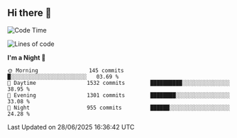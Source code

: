 ## Hi there 👋

<!--
**Wangmerlyn/Wangmerlyn** is a ✨ _special_ ✨ repository because its `README.md` (this file) appears on your GitHub profile.

Here are some ideas to get you started:

- 🔭 I’m currently working on ...
- 🌱 I’m currently learning ...
- 👯 I’m looking to collaborate on ...
- 🤔 I’m looking for help with ...
- 💬 Ask me about ...
- 📫 How to reach me: ...
- 😄 Pronouns: ...
- ⚡ Fun fact: ...
-->
<!--START_SECTION:waka-->
![Code Time](http://img.shields.io/badge/Code%20Time-385%20hrs%2035%20mins-blue)

![Lines of code](https://img.shields.io/badge/From%20Hello%20World%20I%27ve%20Written-19.6%20million%20lines%20of%20code-blue)

**I'm a Night 🦉** 

```text
🌞 Morning                145 commits         █░░░░░░░░░░░░░░░░░░░░░░░░   03.69 % 
🌆 Daytime                1532 commits        ██████████░░░░░░░░░░░░░░░   38.95 % 
🌃 Evening                1301 commits        ████████░░░░░░░░░░░░░░░░░   33.08 % 
🌙 Night                  955 commits         ██████░░░░░░░░░░░░░░░░░░░   24.28 % 
```



 Last Updated on 28/06/2025 16:36:42 UTC
<!--END_SECTION:waka-->
